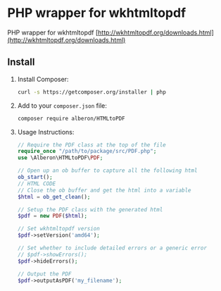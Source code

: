 # PHP wrapper for wkhtmltopdf

PHP wrapper for wkhtmltopdf [http://wkhtmltopdf.org/downloads.html](http://wkhtmltopdf.org/downloads.html)

## Install

1. Install Composer:

    ```bash
    curl -s https://getcomposer.org/installer | php
    ```

2. Add to your `composer.json` file:

    ```bash
    composer require alberon/HTMLtoPDF
    ```

3. Usage Instructions:

    ```php
    // Require the PDF class at the top of the file
    require_once "/path/to/package/src/PDF.php";
    use \Alberon\HTMLtoPDF\PDF;

    // Open up an ob buffer to capture all the following html
    ob_start();
    // HTML CODE
    // Close the ob buffer and get the html into a variable
    $html = ob_get_clean();

    // Setup the PDF class with the generated html
    $pdf = new PDF($html);

    // Set wkhtmltopdf version
    $pdf->setVersion('amd64');

    // Set whether to include detailed errors or a generic error
    // $pdf->showErrors();
    $pdf->hideErrors();

    // Output the PDF
    $pdf->outputAsPDF('my_filename');
    ```
